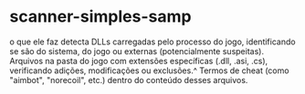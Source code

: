 # scanner-simples-samp
o que ele faz detecta DLLs carregadas pelo processo do jogo, identificando se são do sistema, do jogo ou externas (potencialmente suspeitas). Arquivos na pasta do jogo com extensões específicas (.dll, .asi, .cs), verificando adições, modificações ou exclusões.^ Termos de cheat (como "aimbot", "norecoil", etc.) dentro do conteúdo desses arquivos.

